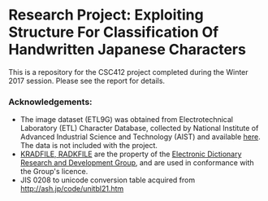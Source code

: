 # Research Project: Exploiting Structure For Classification Of Handwritten Japanese Characters
This is a repository for the CSC412 project completed during the Winter 2017 session. Please see the report for details.

### Acknowledgements:
- The image dataset (ETL9G) was obtained from Electrotechnical Laboratory (ETL) Character Database, collected by National Institute of Advanced Industrial Science and Technology (AIST) and available [here](http://etlcdb.db.aist.go.jp/). The data is not included with the project.
- [KRADFILE, RADKFILE](http://www.csse.monash.edu.au/~jwb/kradinf.html) are the property of the [Electronic Dictionary Research and Development Group](http://www.edrdg.org/), and are used in conformance with the Group's licence.
- JIS 0208 to unicode conversion table acquired from http://ash.jp/code/unitbl21.htm
